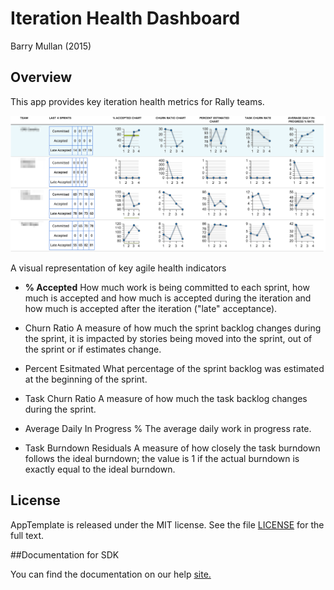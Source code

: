 Iteration Health Dashboard
==========================

Barry Mullan (2015)

## Overview

This app provides key iteration health metrics for Rally teams. 

![screenshot](https://raw.githubusercontent.com/wrackzone/iteration-health-dashboard/master/screen-shot.png)

A visual representation of key agile health indicators

* **% Accepted** 
How much work is being committed to each sprint, how much is accepted and how much is accepted during the iteration and how much is accepted after the iteration ("late" acceptance).

* Churn Ratio 
A measure of how much the sprint backlog changes during the sprint, it is impacted by stories being moved into the sprint, out of the sprint or if estimates change.

* Percent Esitmated
What percentage of the sprint backlog was estimated at the beginning of the sprint.

* Task Churn Ratio
A measure of how much the task backlog changes during the sprint.

* Average Daily In Progress %
The average daily work in progress rate. 

* Task Burndown Residuals
A measure of how closely the task burndown follows the ideal burndown; the value is 1 if the actual burndown is exactly equal to the ideal burndown.







## License

AppTemplate is released under the MIT license.  See the file [LICENSE](./LICENSE) for the full text.

##Documentation for SDK

You can find the documentation on our help [site.](https://help.rallydev.com/apps/2.0rc3/doc/)
